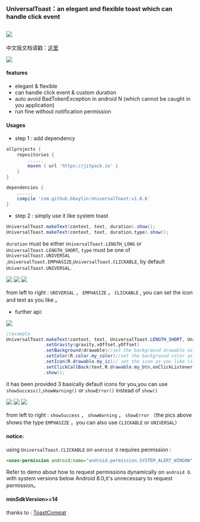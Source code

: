 ### UniversalToast：an elegant and flexible toast which can handle click event
[![](https://jitpack.io/v/bboylin/UniversalToast.svg)](https://jitpack.io/#bboylin/UniversalToast)
---

中文版文档请戳：[这里](./readme_zh.md)

![](./art/art.gif)

#### features
* elegant & flexible
* can handle click event & custom duration
* auto avoid BadTokenException in android N (which cannot be caught in you application)
* run fine without notification permission

#### Usages
* step 1 : add dependency
```gradle
allprojects {
    repositories {
        ......
        maven { url 'https://jitpack.io' }
    }
}

dependencies {
    ......
    compile 'com.github.bboylin:UniversalToast:v1.0.6'
}
```
* step 2 : simply use it like system toast
```java
UniversalToast.makeText(context, text, duration).show();
UniversalToast.makeText(context, text, duration,type).show();
```
`duration` must be either `UniversalToast.LENGTH_LONG` or `UniversalToast.LENGTH_SHORT`,
`type` must be one of `UniversalToast.UNIVERSAL` ,`UniversalToast.EMPHASIZE`,`UniversalToast.CLICKABLE`, by default `UniversalToast.UNIVERSAL`.

![](./art/universal.png)
![](./art/emphasize.png)
![](./art/clickable.png)

from left to right : `UNIVERSAL` ， `EMPHASIZE` ， `CLICKABLE` , you can set the icon and text as you like 。

* further api:

![](./art/api.png)
```java
//example
UniversalToast.makeText(context, text, UniversalToast.LENGTH_SHORT, UniversalToast.CLICKABLE)
              .setGravity(gravity,xOffset,yOffset)
              .setBackground(drawable)//set the background drawable as you like
              .setColor(R.color.my_color)//set the background color as you like
              .setIcon(R.drawable.my_ic)// set the icon as you like (it's visibility is gone until you set icon)
              .setClickCallBack(text,R.drawable.my_btn,onClickListener)
              .show();
```
it has been provided 3 basically default icons for you,you can use `showSuccess()`,`showWarning()` or `showError()` instead of `show()`

![](./art/success.png)
![](./art/warning.png)
![](./art/error.png)

from left to right : `showSuccess` ， `showWarning` ， `showError` （the pics above shows the type `EMPHASIZE` ，you can also use `CLICKABLE` or `UNIVERSAL`）

#### notice:
using `UniversalToast.CLICKABLE` on `android O` requires permission : 
```html
<uses-permission android:name="android.permission.SYSTEM_ALERT_WINDOW" />
```
Refer to demo about how to request permissions dynamically on `android O`.
with system versions below Android 8.0,it's unnecessary to request permission。

#### minSdkVersion>=14

thanks to : [ToastCompat](https://github.com/drakeet/ToastCompat)
